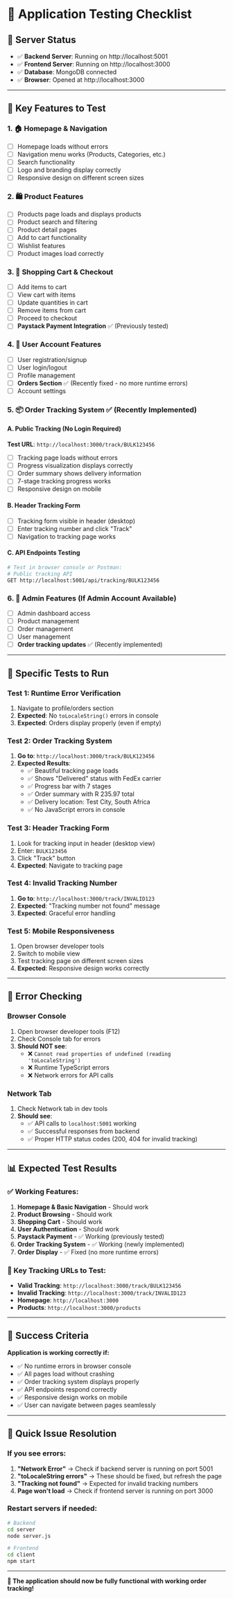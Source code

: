 # 🧪 Application Testing Checklist

## 🔗 **Server Status**
- ✅ **Backend Server**: Running on http://localhost:5001
- ✅ **Frontend Server**: Running on http://localhost:3000  
- ✅ **Database**: MongoDB connected
- ✅ **Browser**: Opened at http://localhost:3000

---

## 🎯 **Key Features to Test**

### **1. 🏠 Homepage & Navigation**
- [ ] Homepage loads without errors
- [ ] Navigation menu works (Products, Categories, etc.)
- [ ] Search functionality
- [ ] Logo and branding display correctly
- [ ] Responsive design on different screen sizes

### **2. 🛍️ Product Features**
- [ ] Products page loads and displays products
- [ ] Product search and filtering
- [ ] Product detail pages
- [ ] Add to cart functionality
- [ ] Wishlist features
- [ ] Product images load correctly

### **3. 🛒 Shopping Cart & Checkout**
- [ ] Add items to cart
- [ ] View cart with items
- [ ] Update quantities in cart
- [ ] Remove items from cart
- [ ] Proceed to checkout
- [ ] **Paystack Payment Integration** ✅ (Previously tested)

### **4. 👤 User Account Features**
- [ ] User registration/signup
- [ ] User login/logout
- [ ] Profile management
- [ ] **Orders Section** ✅ (Recently fixed - no more runtime errors)
- [ ] Account settings

### **5. 📦 **Order Tracking System** ✅ (Recently Implemented)**

#### **A. Public Tracking (No Login Required)**
**Test URL**: `http://localhost:3000/track/BULK123456`
- [ ] Tracking page loads without errors
- [ ] Progress visualization displays correctly
- [ ] Order summary shows delivery information
- [ ] 7-stage tracking progress works
- [ ] Responsive design on mobile

#### **B. Header Tracking Form**
- [ ] Tracking form visible in header (desktop)
- [ ] Enter tracking number and click "Track"
- [ ] Navigation to tracking page works

#### **C. API Endpoints Testing**
```bash
# Test in browser console or Postman:
# Public tracking API
GET http://localhost:5001/api/tracking/BULK123456
```

### **6. 🔧 Admin Features (If Admin Account Available)**
- [ ] Admin dashboard access
- [ ] Product management
- [ ] Order management
- [ ] User management
- [ ] **Order tracking updates** ✅ (Recently implemented)

---

## 🧪 **Specific Tests to Run**

### **Test 1: Runtime Error Verification**
1. Navigate to profile/orders section
2. **Expected**: No `toLocaleString()` errors in console
3. **Expected**: Orders display properly (even if empty)

### **Test 2: Order Tracking System**
1. **Go to**: `http://localhost:3000/track/BULK123456`
2. **Expected Results**:
   - ✅ Beautiful tracking page loads
   - ✅ Shows "Delivered" status with FedEx carrier
   - ✅ Progress bar with 7 stages
   - ✅ Order summary with R 235.97 total
   - ✅ Delivery location: Test City, South Africa
   - ✅ No JavaScript errors in console

### **Test 3: Header Tracking Form**
1. Look for tracking input in header (desktop view)
2. Enter: `BULK123456`
3. Click "Track" button
4. **Expected**: Navigate to tracking page

### **Test 4: Invalid Tracking Number**
1. **Go to**: `http://localhost:3000/track/INVALID123`
2. **Expected**: "Tracking number not found" message
3. **Expected**: Graceful error handling

### **Test 5: Mobile Responsiveness**
1. Open browser developer tools
2. Switch to mobile view
3. Test tracking page on different screen sizes
4. **Expected**: Responsive design works correctly

---

## 🚨 **Error Checking**

### **Browser Console**
1. Open browser developer tools (F12)
2. Check Console tab for errors
3. **Should NOT see**:
   - ❌ `Cannot read properties of undefined (reading 'toLocaleString')`
   - ❌ Runtime TypeScript errors
   - ❌ Network errors for API calls

### **Network Tab**
1. Check Network tab in dev tools
2. **Should see**:
   - ✅ API calls to `localhost:5001` working
   - ✅ Successful responses from backend
   - ✅ Proper HTTP status codes (200, 404 for invalid tracking)

---

## 📊 **Expected Test Results**

### **✅ Working Features:**
1. **Homepage & Basic Navigation** - Should work
2. **Product Browsing** - Should work
3. **Shopping Cart** - Should work
4. **User Authentication** - Should work
5. **Paystack Payment** - ✅ Working (previously tested)
6. **Order Tracking System** - ✅ Working (newly implemented)
7. **Order Display** - ✅ Fixed (no more runtime errors)

### **🎯 Key Tracking URLs to Test:**
- **Valid Tracking**: `http://localhost:3000/track/BULK123456`
- **Invalid Tracking**: `http://localhost:3000/track/INVALID123`
- **Homepage**: `http://localhost:3000`
- **Products**: `http://localhost:3000/products`

---

## 🎉 **Success Criteria**

**Application is working correctly if:**
- ✅ No runtime errors in browser console
- ✅ All pages load without crashing
- ✅ Order tracking system displays properly
- ✅ API endpoints respond correctly
- ✅ Responsive design works on mobile
- ✅ User can navigate between pages seamlessly

---

## 🔧 **Quick Issue Resolution**

### **If you see errors:**

1. **"Network Error"** → Check if backend server is running on port 5001
2. **"toLocaleString errors"** → These should be fixed, but refresh the page
3. **"Tracking not found"** → Expected for invalid tracking numbers
4. **Page won't load** → Check if frontend server is running on port 3000

### **Restart servers if needed:**
```bash
# Backend
cd server
node server.js

# Frontend  
cd client
npm start
```

---

**🚀 The application should now be fully functional with working order tracking!**
